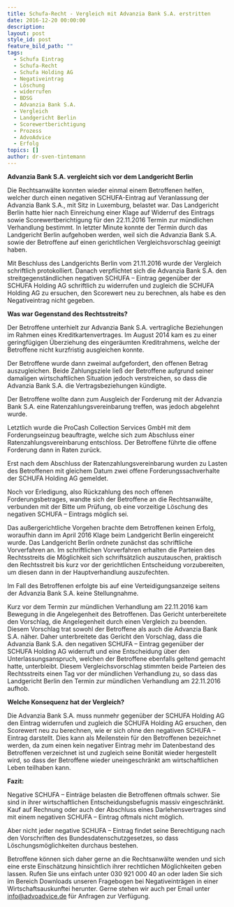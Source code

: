 ```yaml
---
title: Schufa-Recht - Vergleich mit Advanzia Bank S.A. erstritten
date: 2016-12-20 00:00:00
description:
layout: post
style_id: post
feature_bild_path: ""
tags:
  - Schufa Eintrag
  - Schufa-Recht
  - Schufa Holding AG
  - Negativeintrag
  - Löschung
  - widerrufen
  - BDSG
  - Advanzia Bank S.A.
  - Vergleich
  - Landgericht Berlin
  - Scorewertberichtigung
  - Prozess
  - AdvoAdvice
  - Erfolg
topics: []
author: dr-sven-tintemann
---
```



**Advanzia Bank S.A. vergleicht sich vor dem Landgericht Berlin**

Die Rechtsanwälte konnten wieder einmal einem Betroffenen helfen, welcher durch einen negativen SCHUFA-Eintrag auf Veranlassung der Advanzia Bank S.A., mit Sitz in Luxemburg, belastet war. Das Landgericht Berlin hatte hier nach Einreichung einer Klage auf Widerruf des Eintrags sowie Scorewertberichtigung für den 22.11.2016 Termin zur mündlichen Verhandlung bestimmt. In letzter Minute konnte der Termin durch das Landgericht Berlin aufgehoben werden, weil sich die Advanzia Bank S.A. sowie der Betroffene auf einen gerichtlichen Vergleichsvorschlag geeinigt haben.

Mit Beschluss des Landgerichts Berlin vom 21.11.2016 wurde der Vergleich schriftlich protokolliert. Danach verpflichtet sich die Advanzia Bank S.A. den streitgegenständlichen negativen SCHUFA – Eintrag gegenüber der SCHUFA Holding AG schriftlich zu widerrufen und zugleich die SCHUFA Holding AG zu ersuchen, den Scorewert neu zu berechnen, als habe es den Negativeintrag nicht gegeben.

**Was war Gegenstand des Rechtsstreits?**

Der Betroffene unterhielt zur Advanzia Bank S.A. vertragliche Beziehungen im Rahmen eines Kreditkartenvertrages. Im August 2014 kam es zu einer geringfügigen Überziehung des eingeräumten Kreditrahmens, welche der Betroffene nicht kurzfristig ausgleichen konnte.

Der Betroffene wurde dann zweimal aufgefordert, den offenen Betrag auszugleichen. Beide Zahlungsziele ließ der Betroffene aufgrund seiner damaligen wirtschaftlichen Situation jedoch verstreichen, so dass die Advanzia Bank S.A. die Vertragsbeziehungen kündigte.

Der Betroffene wollte dann zum Ausgleich der Forderung mit der Advanzia Bank S.A. eine Ratenzahlungsvereinbarung treffen, was jedoch abgelehnt wurde.

Letztlich wurde die ProCash Collection Services GmbH mit dem Forderungseinzug beauftragte, welche sich zum Abschluss einer Ratenzahlungsvereinbarung entschloss. Der Betroffene führte die offene Forderung dann in Raten zurück.

Erst nach dem Abschluss der Ratenzahlungsvereinbarung wurden zu Lasten des Betroffenen mit gleichem Datum zwei offene Forderungssachverhalte der SCHUFA Holding AG gemeldet.

Noch vor Erledigung, also Rückzahlung des noch offenen Forderungsbetrages, wandte sich der Betroffene an die Rechtsanwälte, verbunden mit der Bitte um Prüfung, ob eine vorzeitige Löschung des negativen SCHUFA – Eintrags möglich sei.

Das außergerichtliche Vorgehen brachte dem Betroffenen keinen Erfolg, woraufhin dann im April 2016 Klage beim Landgericht Berlin eingereicht wurde. Das Landgericht Berlin ordnete zunächst das schriftliche Vorverfahren an. Im schriftlichen Vorverfahren erhalten die Parteien des Rechtsstreits die Möglichkeit sich schriftsätzlich auszutauschen, praktisch den Rechtsstreit bis kurz vor der gerichtlichen Entscheidung vorzubereiten, um diesen dann in der Hauptverhandlung auszufechten.

Im Fall des Betroffenen erfolgte bis auf eine Verteidigungsanzeige seitens der Advanzia Bank S.A. keine Stellungnahme.

Kurz vor dem Termin zur mündlichen Verhandlung am 22.11.2016 kam Bewegung in die Angelegenheit des Betroffenen. Das Gericht unterbereitete den Vorschlag, die Angelegenheit durch einen Vergleich zu beenden. Diesem Vorschlag trat sowohl der Betroffene als auch die Advanzia Bank S.A. näher. Daher unterbreitete das Gericht den Vorschlag, dass die Advanzia Bank S.A. den negativen SCHUFA – Eintrag gegenüber der SCHUFA Holding AG widerruft und eine Entscheidung über den Unterlassungsanspruch, welchen der Betroffene ebenfalls geltend gemacht hatte, unterbleibt. Diesem Vergleichsvorschlag stimmten beide Parteien des Rechtsstreits einen Tag vor der mündlichen Verhandlung zu, so dass das Landgericht Berlin den Termin zur mündlichen Verhandlung am 22.11.2016 aufhob.

**Welche Konsequenz hat der Vergleich?**

Die Advanzia Bank S.A. muss nunmehr gegenüber der SCHUFA Holding AG den Eintrag widerrufen und zugleich die SCHUFA Holding AG ersuchen, den Scorewert neu zu berechnen, wie er sich ohne den negativen SCHUFA – Eintrag darstellt. Dies kann als Meilenstein für den Betroffenen bezeichnet werden, da zum einen kein negativer Eintrag mehr im Datenbestand des Betroffenen verzeichnet ist und zugleich seine Bonität wieder hergestellt wird, so dass der Betroffene wieder uneingeschränkt am wirtschaftlichen Leben teilhaben kann.

**Fazit:**

Negative SCHUFA – Einträge belasten die Betroffenen oftmals schwer. Sie sind in ihrer wirtschaftlichen Entscheidungsbefugnis massiv eingeschränkt. Kauf auf Rechnung oder auch der Abschluss eines Darlehensvertrages sind mit einem negativen SCHUFA – Eintrag oftmals nicht möglich.

Aber nicht jeder negative SCHUFA – Eintrag findet seine Berechtigung nach den Vorschriften des Bundesdatenschutzgesetzes, so dass Löschungsmöglichkeiten durchaus bestehen.

Betroffene können sich daher gerne an die Rechtsanwälte wenden und sich eine erste Einschätzung hinsichtlich ihrer rechtlichen Möglichkeiten geben lassen. Rufen Sie uns einfach unter 030 921 000 40 an oder laden Sie sich im Bereich Downloads unseren Fragebogen bei Negativeinträgen in einer Wirtschaftsauskunftei herunter. Gerne stehen wir auch per Email unter info@advoadvice.de für Anfragen zur Verfügung.